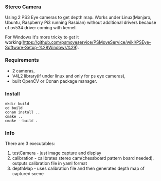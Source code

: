 ### Stereo Camera

Using 2 PS3 Eye cameras to get depth map.
Works under Linux(Manjaro, Ubuntu, Raspberry Pi3 running Rasbian) without additional drivers because of ov534 driver coming with kernel.

For Windows it's more tricky to get it working(https://github.com/psmoveservice/PSMoveService/wiki/PSEye-Software-Setup-%28Windows%29).


### Requirements
 - 2 cameras,
 - V4L2 library(if under linux and only for ps eye cameras),
 - built OpenCV or Conan package manager.
 
### Install
```
mkdir build
cd build
conan install ..
cmake ..
cmake --build .
```

### Info
There are 3 executables:
 1. testCamera - just image capture and display
 2. calibration - calibrates stereo cam(chessboard pattern board needed), outputs calibration file in yaml format
 3. depthMap - uses calibration file and then generates depth map of captured scene
 
